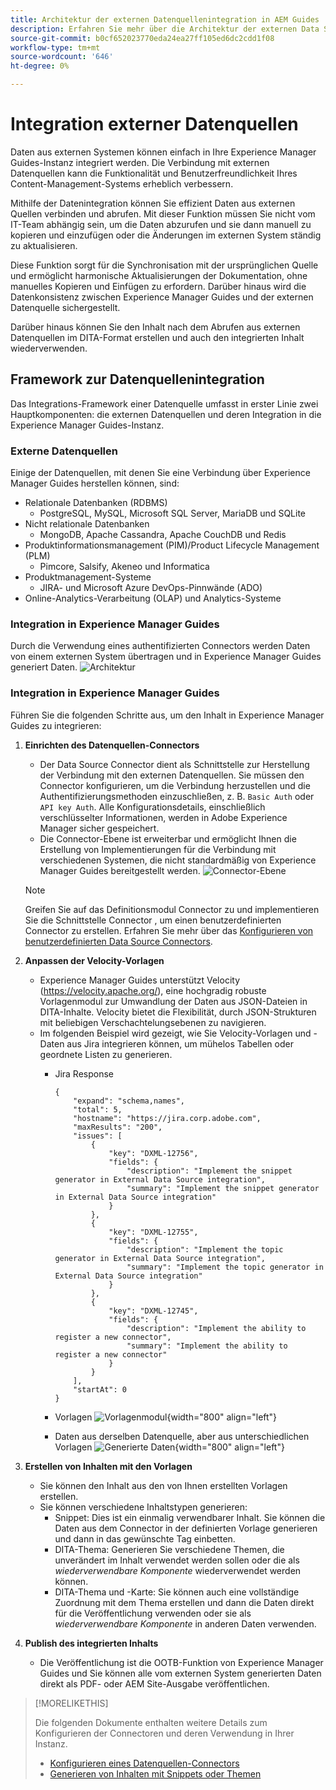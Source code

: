 ```yaml
---
title: Architektur der externen Datenquellenintegration in AEM Guides
description: Erfahren Sie mehr über die Architektur der externen Data Sources-Integration in AEM Guides.
source-git-commit: b0cf652023770eda24ea27ff105ed6dc2cdd1f08
workflow-type: tm+mt
source-wordcount: '646'
ht-degree: 0%

---
```


# Integration externer Datenquellen

Daten aus externen Systemen können einfach in Ihre Experience Manager Guides-Instanz integriert werden. Die Verbindung mit externen Datenquellen kann die Funktionalität und Benutzerfreundlichkeit Ihres Content-Management-Systems erheblich verbessern.


Mithilfe der Datenintegration können Sie effizient Daten aus externen Quellen verbinden und abrufen. Mit dieser Funktion müssen Sie nicht vom IT-Team abhängig sein, um die Daten abzurufen und sie dann manuell zu kopieren und einzufügen oder die Änderungen im externen System ständig zu aktualisieren.

Diese Funktion sorgt für die Synchronisation mit der ursprünglichen Quelle und ermöglicht harmonische Aktualisierungen der Dokumentation, ohne manuelles Kopieren und Einfügen zu erfordern. Darüber hinaus wird die Datenkonsistenz zwischen Experience Manager Guides und der externen Datenquelle sichergestellt.

Darüber hinaus können Sie den Inhalt nach dem Abrufen aus externen Datenquellen im DITA-Format erstellen und auch den integrierten Inhalt wiederverwenden.


## Framework zur Datenquellenintegration

Das Integrations-Framework einer Datenquelle umfasst in erster Linie zwei Hauptkomponenten: die externen Datenquellen und deren Integration in die Experience Manager Guides-Instanz.

### Externe Datenquellen

Einige der Datenquellen, mit denen Sie eine Verbindung über Experience Manager Guides herstellen können, sind:

- Relationale Datenbanken (RDBMS)
   - PostgreSQL, MySQL, Microsoft SQL Server, MariaDB und SQLite
- Nicht relationale Datenbanken
   - MongoDB, Apache Cassandra, Apache CouchDB und Redis
- Produktinformationsmanagement (PIM)/Product Lifecycle Management (PLM)
   - Pimcore, Salsify, Akeneo und Informatica
- Produktmanagement-Systeme
   - JIRA- und Microsoft Azure DevOps-Pinnwände (ADO)
- Online-Analytics-Verarbeitung (OLAP) und Analytics-Systeme

### Integration in Experience Manager Guides



Durch die Verwendung eines authentifizierten Connectors werden Daten von einem externen System übertragen und in Experience Manager Guides generiert Daten.
![Architektur](assets/konnect-architecture.png)


### Integration in Experience Manager Guides

Führen Sie die folgenden Schritte aus, um den Inhalt in Experience Manager Guides zu integrieren:

1. **Einrichten des Datenquellen-Connectors**
   - Der Data Source Connector dient als Schnittstelle zur Herstellung der Verbindung mit den externen Datenquellen. Sie müssen den Connector konfigurieren, um die Verbindung herzustellen und die Authentifizierungsmethoden einzuschließen, z. B. `Basic Auth` oder `API key Auth`. Alle Konfigurationsdetails, einschließlich verschlüsselter Informationen, werden in Adobe Experience Manager sicher gespeichert.
   - Die Connector-Ebene ist erweiterbar und ermöglicht Ihnen die Erstellung von Implementierungen für die Verbindung mit verschiedenen Systemen, die nicht standardmäßig von Experience Manager Guides bereitgestellt werden.
     ![Connector-Ebene](assets/data-source-connector-layer.jpg)
   >[!NOTE]
   >
   > Greifen Sie auf das Definitionsmodul Connector zu und implementieren Sie die Schnittstelle Connector , um einen benutzerdefinierten Connector zu erstellen. Erfahren Sie mehr über das [Konfigurieren von benutzerdefinierten Data Source Connectors](./conf-custom-data-source-connector.md).

1. **Anpassen der Velocity-Vorlagen**

   - Experience Manager Guides unterstützt Velocity (https://velocity.apache.org/), eine hochgradig robuste Vorlagenmodul zur Umwandlung der Daten aus JSON-Dateien in DITA-Inhalte. Velocity bietet die Flexibilität, durch JSON-Strukturen mit beliebigen Verschachtelungsebenen zu navigieren.
   - Im folgenden Beispiel wird gezeigt, wie Sie Velocity-Vorlagen und -Daten aus Jira integrieren können, um mühelos Tabellen oder geordnete Listen zu generieren.
      - Jira Response

        ```
        {
            "expand": "schema,names",
            "total": 5,
            "hostname": "https://jira.corp.adobe.com",
            "maxResults": "200",
            "issues": [
                {
                    "key": "DXML-12756",
                    "fields": {
                        "description": "Implement the snippet generator in External Data Source integration",
                        "summary": "Implement the snippet generator in External Data Source integration"
                    }
                },
                {
                    "key": "DXML-12755",
                    "fields": {
                        "description": "Implement the topic generator in External Data Source integration",
                        "summary": "Implement the topic generator in External Data Source integration"
                    }
                },
                {
                    "key": "DXML-12745",
                    "fields": {
                        "description": "Implement the ability to register a new connector",
                        "summary": "Implement the ability to register a new connector"
                    }
                }
            ],
            "startAt": 0
        }
        ```

      - Vorlagen
        ![Vorlagenmodul](assets/data-source-TemplatingEngine.png){width="800" align="left"}
      - Daten aus derselben Datenquelle, aber aus unterschiedlichen Vorlagen
        ![Generierte Daten](assets/data-source-templates-topics.png){width="800" align="left"}

1. **Erstellen von Inhalten mit den Vorlagen**
   - Sie können den Inhalt aus den von Ihnen erstellten Vorlagen erstellen.
   - Sie können verschiedene Inhaltstypen generieren:
      - Snippet: Dies ist ein einmalig verwendbarer Inhalt. Sie können die Daten aus dem Connector in der definierten Vorlage generieren und dann in das gewünschte Tag einbetten.
      - DITA-Thema: Generieren Sie verschiedene Themen, die unverändert im Inhalt verwendet werden sollen oder die als *wiederverwendbare Komponente* wiederverwendet werden können.
      - DITA-Thema und -Karte: Sie können auch eine vollständige Zuordnung mit dem Thema erstellen und dann die Daten direkt für die Veröffentlichung verwenden oder sie als *wiederverwendbare Komponente* in anderen Daten verwenden.


1. **Publish des integrierten Inhalts**
   - Die Veröffentlichung ist die OOTB-Funktion von Experience Manager Guides und Sie können alle vom externen System generierten Daten direkt als PDF- oder AEM Site-Ausgabe veröffentlichen.

>[!MORELIKETHIS]
>
> Die folgenden Dokumente enthalten weitere Details zum Konfigurieren der Connectoren und deren Verwendung in Ihrer Instanz.
> - [Konfigurieren eines Datenquellen-Connectors](../../../install-guide/conf-data-source-connector-tools.md)
> - [Generieren von Inhalten mit Snippets oder Themen](../../../user-guide/web-editor-content-snippet.md)